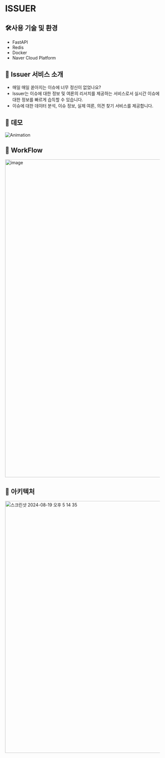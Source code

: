 # ISSUER

## 🛠️사용 기술 및 환경
* FastAPI
* Redis
* Docker
* Naver Cloud Platform

## 🙌 Issuer 서비스 소개
* 매일 매일 쏟아지는 이슈에 너무 정신이 없었나요? 
* Issuer는 이슈에 대한 정보 및 여론의 리서치를 제공하는 서비스로서 실시간 이슈에 대한 정보를 빠르게 습득할 수 있습니다.
* 이슈에 대한 데이터 분석, 이슈 정보, 실제 여론, 의견 찾기 서비스를 제공합니다.

## 🔖 데모
![Animation](https://github.com/user-attachments/assets/6598ee29-d100-4533-8ca9-6ffd3178bed3)

<!--
## 🔖 화면 구성
<p><img src="https://github.com/user-attachments/assets/c2ce716a-e0d5-4097-9c70-f7a2125ee570" width="480" style="max-height: 1440px; object-fit: cover;"/></p>

<img src="https://github.com/user-attachments/assets/40870ec9-83f6-45dd-8df4-a8c7ea2b65a9" width="480" style="max-height: 1440px; object-fit: cover;"/>
<img src="https://github.com/user-attachments/assets/ff2e37f1-6d7c-4b65-9cb6-6cf1c82c14ea" width="480" style="max-height: 1440px; object-fit: cover;"/>
<img src="https://github.com/user-attachments/assets/f31d4169-9a2c-4c6f-b17a-ba50abeb2bb3" width="480" style="max-height: 1440px; object-fit: cover;"/>
-->
## 🔖 WorkFlow
<img width="1035" alt="image" src="https://github.com/user-attachments/assets/4aaf0df8-9a03-4d74-9b42-cda25844578e">


## 🔖 아키텍처
<img width="820" alt="스크린샷 2024-08-19 오후 5 14 35" src="https://github.com/user-attachments/assets/4d93f601-cf8b-4475-a2f4-de0b93ff37aa">



